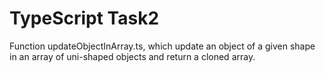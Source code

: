 # TypeScript Task2 
Function updateObjectInArray.ts, which update an object of a given shape in an array of uni-shaped objects and return a cloned array.
